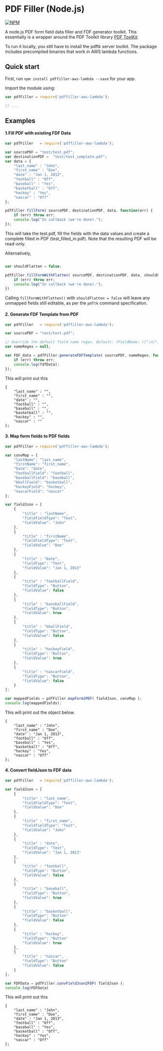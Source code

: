 PDF Filler (Node.js)
======
[![NPM](https://nodei.co/npm/pdffiller-aws-lambda.png?downloads=true&downloadRank=true&stars=true)](https://nodei.co/npm/pdffiller-aws-lambda/)

A node.js PDF form field data filler and FDF generator toolkit. This essentially is a wrapper around the PDF Toolkit library <a target="_blank" href="http://www.pdflabs.com/tools/pdftk-the-pdf-toolkit/">PDF ToolKit</a>.

To run it locally, you still have to install the pdftk server toolkit. The package includes precompiled binaries that work in AWS lambda functions.

Quick start
-----------

First, run `npm install pdffiller-aws-lambda --save` for your app.

Import the module using:

```js
var pdfFiller = require('pdffiller-aws-lambda');

// ...
```


## Examples

#### 1.Fill PDF with existing FDF Data
````javascript
var pdfFiller   = require('pdffiller-aws-lambda');

var sourcePDF = "test/test.pdf";
var destinationPDF =  "test/test_complete.pdf";
var data = {
    "last_name" : "John",
    "first_name" : "Doe",
    "date" : "Jan 1, 2013",
    "football" : "Off",
    "baseball" : "Yes",
    "basketball" : "Off",
    "hockey" : "Yes",
    "nascar" : "Off"
};

pdfFiller.fillForm( sourcePDF, destinationPDF, data, function(err) {
    if (err) throw err;
    console.log("In callback (we're done).");
});

````

This will take the test.pdf, fill the fields with the data values
and create a complete filled in PDF (test_filled_in.pdf). Note that the
resulting PDF will be read-only.

Alternatively,

````javascript

var shouldFlatten = false;

pdfFiller.fillFormWithFlatten( sourcePDF, destinationPDF, data, shouldFlatten, function(err) {
    if (err) throw err;
    console.log("In callback (we're done).");
})
````

Calling
`fillFormWithFlatten()` with `shouldFlatten = false` will leave any unmapped fields
still editable, as per the `pdftk` command specification.


#### 2. Generate FDF Template from PDF
````javascript
var pdfFiller   = require('pdffiller-aws-lambda');

var sourcePDF = "test/test.pdf";

// Override the default field name regex. Default: /FieldName: ([^\n]*)/
var nameRegex = null;  

var FDF_data = pdfFiller.generateFDFTemplate( sourcePDF, nameRegex, function(err, fdfData) {
    if (err) throw err;
    console.log(fdfData);
});

````

This will print out this
```
{
    "last_name" : "",
    "first_name" : "",
    "date" : "",
    "football" : "",
    "baseball" : "",
    "basketball" : "",
    "hockey" : "",
    "nascar" : ""
};
```

#### 3. Map form fields to PDF fields
````javascript
var pdfFiller = require('pdffiller-aws-lambda');

var convMap = {
    "lastName": "last_name",
    "firstName": "first_name",
    "Date": "date",
    "footballField": "football",
    "baseballField": "baseball",
    "bballField": "basketball",
    "hockeyField": "hockey",
    "nascarField": "nascar"
};

var fieldJson = [
    {
        "title" : "lastName",
        "fieldfieldType": "Text",
        "fieldValue": "John"
    },
    {
        "title" : "firstName",
        "fieldfieldType": "Text",
        "fieldValue": "Doe"
    },
    {
        "title" : "Date",
        "fieldType": "Text",
        "fieldValue": "Jan 1, 2013"
    },
    {
        "title" : "footballField",
        "fieldType": "Button",
        "fieldValue": false
    },
    {
        "title" : "baseballField",
        "fieldType": "Button",
        "fieldValue": true
    },
    {
        "title" : "bballField",
        "fieldType": "Button",
        "fieldValue": false
    },
    {
        "title" : "hockeyField",
        "fieldType": "Button",
        "fieldValue": true
    },
    {
        "title" : "nascarField",
        "fieldType": "Button",
        "fieldValue": false
    }
];

var mappedFields = pdfFiller.mapForm2PDF( fieldJson, convMap );
console.log(mappedFields);
````

This will print out the object below.
```
{
    "last_name" : "John",
    "first_name" : "Doe",
    "date" : "Jan 1, 2013",
    "football" : "Off",
    "baseball" : "Yes",
    "basketball" : "Off",
    "hockey" : "Yes",
    "nascar" : "Off"
};
```

#### 4. Convert fieldJson to FDF data
````javascript
var pdfFiller   = require('pdffiller-aws-lambda');

var fieldJson = [
    {
        "title" : "last_name",
        "fieldfieldType": "Text",
        "fieldValue": "Doe"
    },
    {
        "title" : "first_name",
        "fieldfieldType": "Text",
        "fieldValue": "John"
    },
    {
        "title" : "date",
        "fieldType": "Text",
        "fieldValue": "Jan 1, 2013"
    },
    {
        "title" : "football",
        "fieldType": "Button",
        "fieldValue": false
    },
    {
        "title" : "baseball",
        "fieldType": "Button",
        "fieldValue": true
    },
    {
        "title" : "basketball",
        "fieldType": "Button"
        "fieldValue": false
    },
    {
        "title" : "hockey",
        "fieldType": "Button"
        "fieldValue": true
    },
    {
        "title" : "nascar",
        "fieldType": "Button"
        "fieldValue": false
    }
];

var FDFData = pdfFiller.convFieldJson2FDF( fieldJson );
console.log(FDFData)
````

This will print out this
````
{
    "last_name" : "John",
    "first_name" : "Doe",
    "date" : "Jan 1, 2013",
    "football" : "Off",
    "baseball" : "Yes",
    "basketball" : "Off",
    "hockey" : "Yes",
    "nascar" : "Off"
};
````
